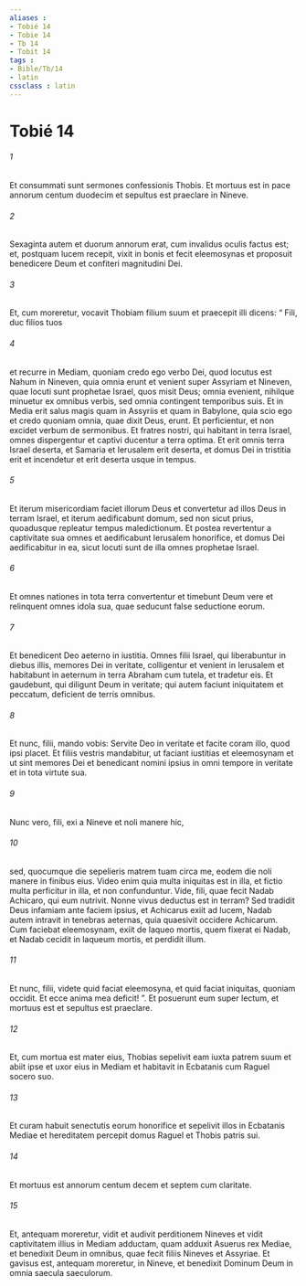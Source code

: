 ```yaml
---
aliases : 
- Tobié 14
- Tobie 14
- Tb 14
- Tobit 14
tags : 
- Bible/Tb/14
- latin
cssclass : latin
---
```


# Tobié 14

###### 1
Et consummati sunt sermones confessionis Thobis. Et mortuus est in pace annorum centum duodecim et sepultus est praeclare in Nineve. 
###### 2
Sexaginta autem et duorum annorum erat, cum invalidus oculis factus est; et, postquam lucem recepit, vixit in bonis et fecit eleemosynas et proposuit benedicere Deum et confiteri magnitudini Dei. 
###### 3
Et, cum moreretur, vocavit Thobiam filium suum et praecepit illi dicens: “ Fili, duc filios tuos 
###### 4
et recurre in Mediam, quoniam credo ego verbo Dei, quod locutus est Nahum in Nineven, quia omnia erunt et venient super Assyriam et Nineven, quae locuti sunt prophetae Israel, quos misit Deus; omnia evenient, nihilque minuetur ex omnibus verbis, sed omnia contingent temporibus suis. Et in Media erit salus magis quam in Assyriis et quam in Babylone, quia scio ego et credo quoniam omnia, quae dixit Deus, erunt. Et perficientur, et non excidet verbum de sermonibus. Et fratres nostri, qui habitant in terra Israel, omnes dispergentur et captivi ducentur a terra optima. Et erit omnis terra Israel deserta, et Samaria et Ierusalem erit deserta, et domus Dei in tristitia erit et incendetur et erit deserta usque in tempus. 
###### 5
Et iterum misericordiam faciet illorum Deus et convertetur ad illos Deus in terram Israel, et iterum aedificabunt domum, sed non sicut prius, quoadusque repleatur tempus maledictionum. Et postea revertentur a captivitate sua omnes et aedificabunt Ierusalem honorifice, et domus Dei aedificabitur in ea, sicut locuti sunt de illa omnes prophetae Israel. 
###### 6
Et omnes nationes in tota terra convertentur et timebunt Deum vere et relinquent omnes idola sua, quae seducunt false seductione eorum. 
###### 7
Et benedicent Deo aeterno in iustitia. Omnes filii Israel, qui liberabuntur in diebus illis, memores Dei in veritate, colligentur et venient in Ierusalem et habitabunt in aeternum in terra Abraham cum tutela, et tradetur eis. Et gaudebunt, qui diligunt Deum in veritate; qui autem faciunt iniquitatem et peccatum, deficient de terris omnibus. 
###### 8
Et nunc, filii, mando vobis: Servite Deo in veritate et facite coram illo, quod ipsi placet. Et filiis vestris mandabitur, ut faciant iustitias et eleemosynam et ut sint memores Dei et benedicant nomini ipsius in omni tempore in veritate et in tota virtute sua. 
###### 9
Nunc vero, fili, exi a Nineve et noli manere hic, 
###### 10
sed, quocumque die sepelieris matrem tuam circa me, eodem die noli manere in finibus eius. Video enim quia multa iniquitas est in illa, et fictio multa perficitur in illa, et non confunduntur. Vide, fili, quae fecit Nadab Achicaro, qui eum nutrivit. Nonne vivus deductus est in terram? Sed tradidit Deus infamiam ante faciem ipsius, et Achicarus exiit ad lucem, Nadab autem intravit in tenebras aeternas, quia quaesivit occidere Achicarum. Cum faciebat eleemosynam, exiit de laqueo mortis, quem fixerat ei Nadab, et Nadab cecidit in laqueum mortis, et perdidit illum. 
###### 11
Et nunc, filii, videte quid faciat eleemosyna, et quid faciat iniquitas, quoniam occidit. Et ecce anima mea deficit! ”. Et posuerunt eum super lectum, et mortuus est et sepultus est praeclare.
###### 12
Et, cum mortua est mater eius, Thobias sepelivit eam iuxta patrem suum et abiit ipse et uxor eius in Mediam et habitavit in Ecbatanis cum Raguel socero suo. 
###### 13
Et curam habuit senectutis eorum honorifice et sepelivit illos in Ecbatanis Mediae et hereditatem percepit domus Raguel et Thobis patris sui. 
###### 14
Et mortuus est annorum centum decem et septem cum claritate. 
###### 15
Et, antequam moreretur, vidit et audivit perditionem Nineves et vidit captivitatem illius in Mediam adductam, quam adduxit Asuerus rex Mediae, et benedixit Deum in omnibus, quae fecit filiis Nineves et Assyriae. Et gavisus est, antequam moreretur, in Nineve, et benedixit Dominum Deum in omnia saecula saeculorum.
